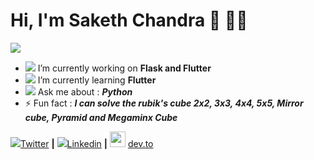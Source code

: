 # Hi, I'm Saketh Chandra 👋 👨‍💻

 <img src="https://github-readme-stats.vercel.app/api?username=Saketh-Chandra&&show_icons=true&title_color=ffffff&icon_color=bb2acf&text_color=daf7dc&bg_color=151515">


- <img src="https://img.icons8.com/cotton/25/000000/relaxed-working-with-a-laptop--v1.png"/> I’m currently working on **Flask and Flutter**
- <img src="https://img.icons8.com/wired/15/000000/learning.png"/> I’m currently learning **Flutter**
- <img src="https://img.icons8.com/carbon-copy/20/000000/ask-question.png"/> Ask me about : **_Python_**
- ⚡ Fun fact : **_I can solve the rubik's cube 2x2, 3x3, 4x4, 5x5, Mirror cube, Pyramid and Megaminx Cube_**

<img src="https://img.icons8.com/fluent/20/000000/twitter.png"/>[Twitter][twitter] **|** 
<img src="https://img.icons8.com/color/20/000000/linkedin.png"/>[Linkedin][linkedin] **|** 
<img src="https://raw.githubusercontent.com/forem/forem/master/app/assets/images/devplain.svg" width="25"/> [dev.to][dev.to]




[twitter]: https://twitter.com/Saketh_Chandra_
[linkedin]: https://linkedin.com/in/saketh-chandra/
[dev.to]: https://dev.to/sakethchandra
